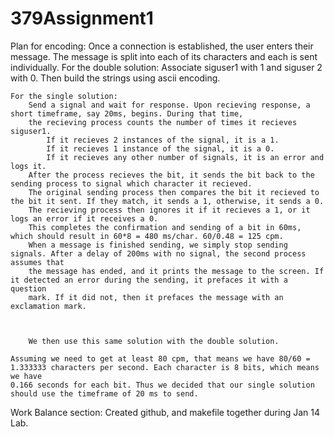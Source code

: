# 379Assignment1

Plan for encoding:
	Once a connection is established, the user enters their message.
	The message is split into each of its characters and each is sent individually.
	For the double solution:
		Associate siguser1 with 1 and siguser 2 with 0. Then build the strings using ascii encoding.
	
	For the single solution:
		Send a signal and wait for response. Upon recieving response, a short timeframe, say 20ms, begins. During that time,
		the recieving process counts the number of times it recieves siguser1.
			If it recieves 2 instances of the signal, it is a 1.
			If it recieves 1 instance of the signal, it is a 0.
			If it recieves any other number of signals, it is an error and logs it.
		After the process recieves the bit, it sends the bit back to the sending process to signal which character it recieved.
		The original sending process then compares the bit it recieved to the bit it sent. If they match, it sends a 1, otherwise, it sends a 0.
		The recieving process then ignores it if it recieves a 1, or it logs an error if it receives a 0. 
		This completes the confirmation and sending of a bit in 60ms, which should result in 60*8 = 480 ms/char. 60/0.48 = 125 cpm.
		When a message is finished sending, we simply stop sending signals. After a delay of 200ms with no signal, the second process assumes that 
		the message has ended, and it prints the message to the screen. If it detected an error during the sending, it prefaces it with a question
		mark. If it did not, then it prefaces the message with an exclamation mark.



		We then use this same solution with the double solution.

	Assuming we need to get at least 80 cpm, that means we have 80/60 = 1.333333 characters per second. Each character is 8 bits, which means we have 
	0.166 seconds for each bit. Thus we decided that our single solution should use the timeframe of 20 ms to send.
	
									
									


Work Balance section:
Created github, and makefile together during Jan 14 Lab.